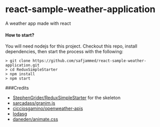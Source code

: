 # react-sample-weather-application

A weather app made with react



#### How to start?
You will need nodejs for this project. Checkout this repo, install dependencies, then start the process with the following:

```
> git clone https://github.com/safjammed/react-sample-weather-application.git
> cd ReduxSimpleStarter
> npm install
> npm start
```

###Credits
- [StephenGrider/ReduxSimpleStarter](https://github.com/StephenGrider/ReduxSimpleStarter) for the skeleton
- [sarcadass/granim.js](https://github.com/sarcadass/granim.js)
- [cicciosgamino/openweather-apis](https://www.npmjs.com/package/openweather-apis)
- [lodasg](https://lodash.com/)
- [daneden/animate.css](https://github.com/daneden/animate.css)